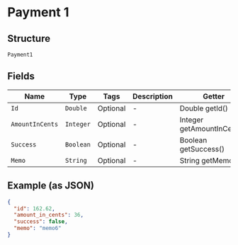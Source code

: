 
# Payment 1

## Structure

`Payment1`

## Fields

| Name | Type | Tags | Description | Getter | Setter |
|  --- | --- | --- | --- | --- | --- |
| `Id` | `Double` | Optional | - | Double getId() | setId(Double id) |
| `AmountInCents` | `Integer` | Optional | - | Integer getAmountInCents() | setAmountInCents(Integer amountInCents) |
| `Success` | `Boolean` | Optional | - | Boolean getSuccess() | setSuccess(Boolean success) |
| `Memo` | `String` | Optional | - | String getMemo() | setMemo(String memo) |

## Example (as JSON)

```json
{
  "id": 162.62,
  "amount_in_cents": 36,
  "success": false,
  "memo": "memo6"
}
```

